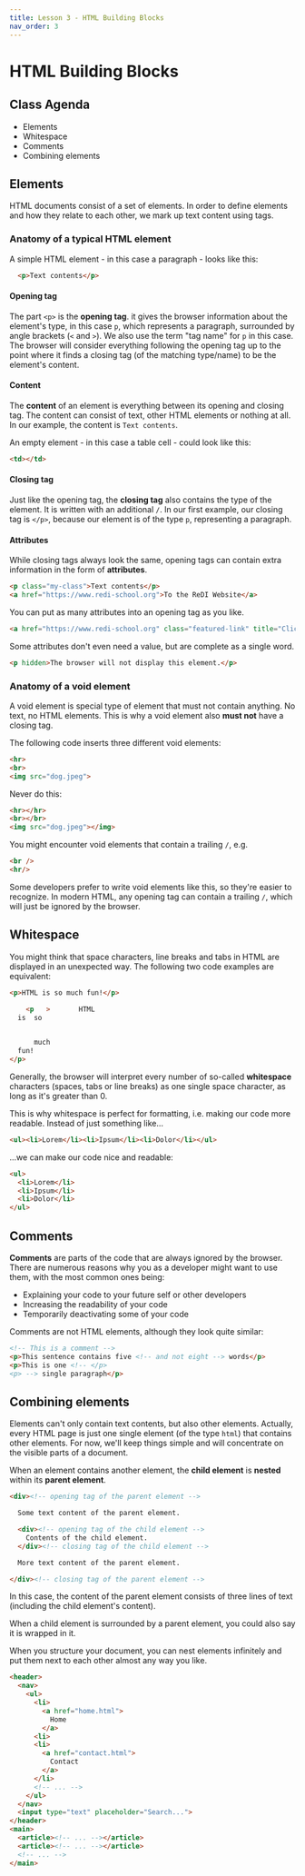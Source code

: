 ```yaml
---
title: Lesson 3 - HTML Building Blocks
nav_order: 3
---
```


# HTML Building Blocks

## Class Agenda

* Elements
* Whitespace
* Comments
* Combining elements

## Elements

HTML documents consist of a set of elements. In order to define elements and how they relate to each other, we mark up text content using tags.

### Anatomy of a typical HTML element

A simple HTML element - in this case a paragraph - looks like this:

```html
  <p>Text contents</p>
```

#### Opening tag

The part `<p>` is the **opening tag**. it gives the browser information about the element's type, in this case `p`, which represents a paragraph, surrounded by angle brackets (`<` and `>`). We also use the term "tag name" for `p` in this case. The browser will consider everything following the opening tag up to the point where it finds a closing tag (of the matching type/name) to be the element's content.

#### Content

The **content** of an element is everything between its opening and closing tag. The content can consist of text, other HTML elements or nothing at all. In our example, the content is `Text contents`.

An empty element - in this case a table cell - could look like this:

```html
<td></td>
```

#### Closing tag

Just like the opening tag, the **closing tag** also contains the type of the element. It is written with an additional `/`. In our first example, our closing tag is `</p>`, because our element is of the type `p`, representing a paragraph.

#### Attributes

While closing tags always look the same, opening tags can contain extra information in the form of **attributes**.

```html
<p class="my-class">Text contents</p>
<a href="https://www.redi-school.org">To the ReDI Website</a>
```

You can put as many attributes into an opening tag as you like.

```html
<a href="https://www.redi-school.org" class="featured-link" title="Click me!">To the ReDI Website</a>
```

Some attributes don't even need a value, but are complete as a single word.

```html
<p hidden>The browser will not display this element.</p>
```

### Anatomy of a void element

A void element is special type of element that must not contain anything. No text, no HTML elements. This is why a void element also **must not** have a closing tag.

The following code inserts three different void elements:

```html
<hr>
<br>
<img src="dog.jpeg">
```

Never do this:

```html
<hr></hr>
<br></br>
<img src="dog.jpeg"></img>
```

You might encounter void elements that contain a trailing `/`, e.g.

```html
<br />
<hr/>
```

Some developers prefer to write void elements like this, so they're easier to recognize. In modern HTML, any opening tag can contain a trailing `/`, which will just be ignored by the browser.

## Whitespace

You might think that space characters, line breaks and tabs in HTML are displayed in an unexpected way. The following two code examples are equivalent:

```html
<p>HTML is so much fun!</p>
```

```html
    <p   >       HTML   
  is  so     

        
      much
  fun!
</p>
```

Generally, the browser will interpret every number of so-called **whitespace** characters (spaces, tabs or line breaks) as one single space character, as long as it's greater than 0.

This is why whitespace is perfect for formatting, i.e. making our code more readable. Instead of just something like...

```html
<ul><li>Lorem</li><li>Ipsum</li><li>Dolor</li></ul>
```

...we can make our code nice and readable:

```html
<ul>
  <li>Lorem</li>
  <li>Ipsum</li>
  <li>Dolor</li>
</ul>
```

## Comments

**Comments** are parts of the code that are always ignored by the browser. There are numerous reasons why you as a developer might want to use them, with the most common ones being:

* Explaining your code to your future self or other developers
* Increasing the readability of your code
* Temporarily deactivating some of your code

Comments are not HTML elements, although they look quite similar:

```html
<!-- This is a comment -->
<p>This sentence contains five <!-- and not eight --> words</p>
<p>This is one <!-- </p>
<p> --> single paragraph</p>
```

## Combining elements

Elements can't only contain text contents, but also other elements. Actually, every HTML page is just one single element (of the type `html`) that contains other elements. For now, we'll keep things simple and will concentrate on the visible parts of a document.

When an element contains another element, the **child element** is **nested** within its **parent element**.

```html
<div><!-- opening tag of the parent element -->

  Some text content of the parent element.

  <div><!-- opening tag of the child element -->
    Contents of the child element.
  </div><!-- closing tag of the child element -->

  More text content of the parent element.

</div><!-- closing tag of the parent element -->
```

In this case, the content of the parent element consists of three lines of text (including the child element's content).

When a child element is surrounded by a parent element, you could also say it is wrapped in it.

When you structure your document, you can nest elements infinitely and put them next to each other almost any way you like.

```html
<header>
  <nav>
    <ul>
      <li>
        <a href="home.html">
          Home
        </a>
      <li>
      <li>
        <a href="contact.html">
          Contact
        </a>
      </li>
      <!-- ... -->
    </ul>
  </nav>
  <input type="text" placeholder="Search...">
</header>
<main>
  <article><!-- ... --></article>
  <article><!-- ... --></article>
  <!-- ... -->
</main>
```